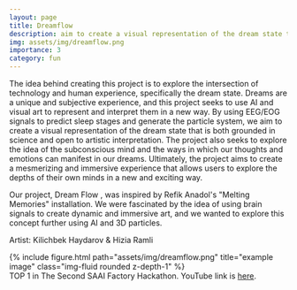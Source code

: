 ```yaml
---
layout: page
title: Dreamflow
description: aim to create a visual representation of the dream state that is both grounded in science and open to artistic interpretation.
img: assets/img/dreamflow.png
importance: 3
category: fun
---
```


The idea behind creating this project is to explore the intersection of technology and human experience, specifically the dream state. Dreams are a unique and subjective experience, and this project seeks to use AI and visual art to represent and interpret them in a new way. By using EEG/EOG signals to predict sleep stages and generate the particle system, we aim to create a visual representation of the dream state that is both grounded in science and open to artistic interpretation. The project also seeks to explore the idea of the subconscious mind and the ways in which our thoughts and emotions can manifest in our dreams. Ultimately, the project aims to create a mesmerizing and immersive experience that allows users to explore the depths of their own minds in a new and exciting way.

Our project, Dream Flow , was inspired by Refik Anadol's "Melting Memories" installation. We were fascinated by the idea of using brain signals to create dynamic and immersive art, and we wanted to explore this concept further using AI and 3D particles.

Artist: Kilichbek Haydarov & Hizia Ramli

<div class="row">
    <div class="col-sm mt-3 mt-md-0">
        {% include figure.html path="assets/img/dreamflow.png" title="example image" class="img-fluid rounded z-depth-1" %}
    </div>
</div>
<div class="caption">
    TOP 1 in The Second SAAI Factory Hackathon. YouTube link is <a href="https://www.youtube.com/watch?v=Z3Z3X6Z2ZqY">here</a>.
</div>